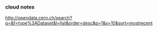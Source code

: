 ### cloud notes

http://opendata.cern.ch/search?q=&f=type%3ADataset&l=list&order=desc&p=1&s=10&sort=mostrecent







